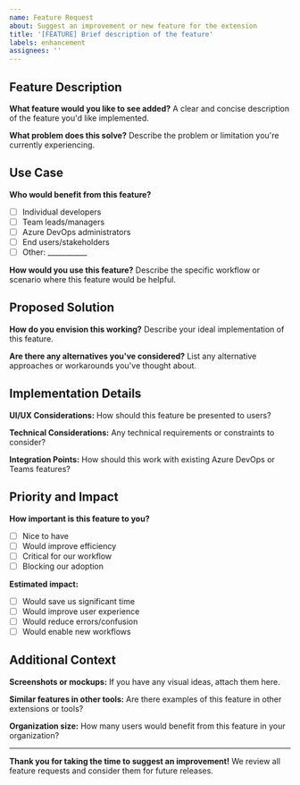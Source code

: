```yaml
---
name: Feature Request
about: Suggest an improvement or new feature for the extension
title: '[FEATURE] Brief description of the feature'
labels: enhancement
assignees: ''
---
```


## Feature Description

**What feature would you like to see added?**
A clear and concise description of the feature you'd like implemented.

**What problem does this solve?**
Describe the problem or limitation you're currently experiencing.

## Use Case

**Who would benefit from this feature?**
- [ ] Individual developers
- [ ] Team leads/managers
- [ ] Azure DevOps administrators
- [ ] End users/stakeholders
- [ ] Other: ___________

**How would you use this feature?**
Describe the specific workflow or scenario where this feature would be helpful.

## Proposed Solution

**How do you envision this working?**
Describe your ideal implementation of this feature.

**Are there any alternatives you've considered?**
List any alternative approaches or workarounds you've thought about.

## Implementation Details

**UI/UX Considerations:**
How should this feature be presented to users?

**Technical Considerations:**
Any technical requirements or constraints to consider?

**Integration Points:**
How should this work with existing Azure DevOps or Teams features?

## Priority and Impact

**How important is this feature to you?**
- [ ] Nice to have
- [ ] Would improve efficiency
- [ ] Critical for our workflow
- [ ] Blocking our adoption

**Estimated impact:**
- [ ] Would save us significant time
- [ ] Would improve user experience
- [ ] Would reduce errors/confusion
- [ ] Would enable new workflows

## Additional Context

**Screenshots or mockups:**
If you have any visual ideas, attach them here.

**Similar features in other tools:**
Are there examples of this feature in other extensions or tools?

**Organization size:**
How many users would benefit from this feature in your organization?

---

**Thank you for taking the time to suggest an improvement!** We review all feature requests and consider them for future releases.
